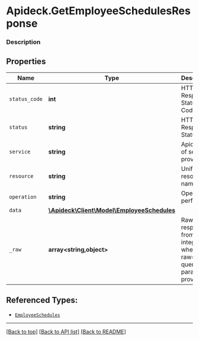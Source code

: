 # Apideck.GetEmployeeSchedulesResponse

### Description

## Properties
Name | Type | Description | Notes
------------ | ------------- | ------------- | -------------
`status_code` | **int** | HTTP Response Status Code | 
`status` | **string** | HTTP Response Status | 
`service` | **string** | Apideck ID of service provider | 
`resource` | **string** | Unified API resource name | 
`operation` | **string** | Operation performed | 
`data` | [**\Apideck\Client\Model\EmployeeSchedules**](EmployeeSchedules.md) |  | 
`_raw` | **array&lt;string,object&gt;** | Raw response from the integration when raw=true query param is provided | [optional] 





## Referenced Types:





* [`EmployeeSchedules`](EmployeeSchedules.md)


---

[[Back to top]](#) [[Back to API list]](../../../../README.md#documentation-for-api-endpoints) [[Back to README]](../../../../README.md)


